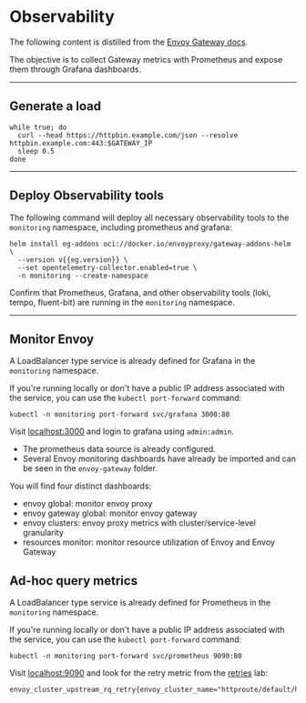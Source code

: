 # Observability

The following content is distilled from the [Envoy Gateway docs](https://gateway.envoyproxy.io/docs/tasks/observability/grafana-integration/).

The objective is to collect Gateway metrics with Prometheus and expose them through Grafana dashboards.

---

## Generate a load

```shell
while true; do
  curl --head https://httpbin.example.com/json --resolve httpbin.example.com:443:$GATEWAY_IP
  sleep 0.5
done
```

---

## Deploy Observability tools

The following command will deploy all necessary observability tools to the `monitoring` namespace, including prometheus and grafana:

```shell
helm install eg-addons oci://docker.io/envoyproxy/gateway-addons-helm \
  --version v{{eg.version}} \
  --set opentelemetry-collector.enabled=true \
  -n monitoring --create-namespace
```

Confirm that Prometheus, Grafana, and other observability tools (loki, tempo, fluent-bit) are running in the `monitoring` namespace.

---

## Monitor Envoy

A LoadBalancer type service is already defined for Grafana in the `monitoring` namespace.

If you're running locally or don't have a public IP address associated with the service, you can use the `kubectl port-forward` command:

```shell
kubectl -n monitoring port-forward svc/grafana 3000:80
```

Visit [localhost:3000](http://localhost:3000) and login to grafana using `admin:admin`.

- The prometheus data source is already configured.
- Several Envoy monitoring dashboards have already be imported and can be seen in the `envoy-gateway` folder.

You will find four distinct dashboards:

- envoy global: monitor envoy proxy
- envoy gateway global: monitor envoy gateway
- envoy clusters: envoy proxy metrics with cluster/service-level granularity
- resources monitor: monitor resource utilization of Envoy and Envoy Gateway

## Ad-hoc query metrics

A LoadBalancer type service is already defined for Prometheus in the `monitoring` namespace.

If you're running locally or don't have a public IP address associated with the service, you can use the `kubectl port-forward` command:

```shell
kubectl -n monitoring port-forward svc/prometheus 9090:80
```

Visit [localhost:9090](http://localhost:9090) and look for the retry metric from the [retries](retries.md/#review-the-proxys-stats) lab:

```promql
envoy_cluster_upstream_rq_retry{envoy_cluster_name="httproute/default/httpbin/rule/0"}
```
